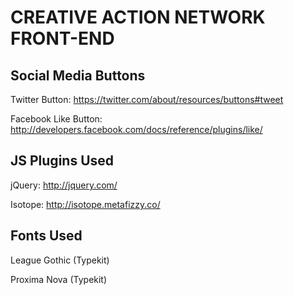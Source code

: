 CREATIVE ACTION NETWORK FRONT-END
=================================

Social Media Buttons
--------------------
Twitter Button: https://twitter.com/about/resources/buttons#tweet

Facebook Like Button: http://developers.facebook.com/docs/reference/plugins/like/

JS Plugins Used
---------------
jQuery: http://jquery.com/

Isotope: http://isotope.metafizzy.co/

Fonts Used
----------
League Gothic (Typekit)

Proxima Nova (Typekit)

